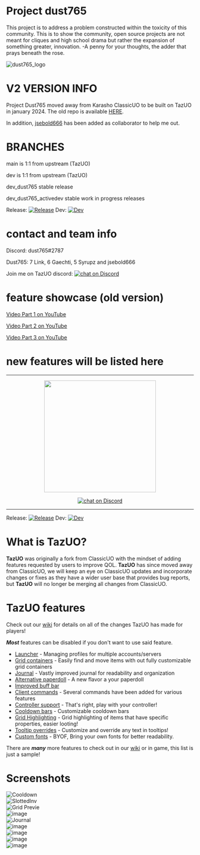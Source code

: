 # Project dust765
This project is to address a problem constructed within the toxicity of this community. This is to show the community, open source projects are not meant for cliques and high school drama but rather the expansion of something greater, innovation. -A penny for your thoughts, the adder that prays beneath the rose.

![dust765_logo](https://user-images.githubusercontent.com/77043734/209156140-14558d04-eaf9-42f0-9939-ddec9cf6c1ac.png)

# V2 VERSION INFO

Project Dust765 moved away from Karasho ClassicUO to be built on TazUO in january 2024. The old repo is available [HERE](https://github.com/dust765/ClassicUO_old).

In addition, [jsebold666](https://github.com/jsebold666) has been added as collaborator to help me out.

# BRANCHES

main is 1:1 from upstream (TazUO)

dev is 1:1 from upstream (TazUO)

dev_dust765 stable release

dev_dust765_activedev stable work in progress releases

Release: [![Release](https://github.com/dust765/ClassicUO/actions/workflows/build-test.yml/badge.svg?branch=dev_dust765)](https://github.com/dust765/ClassicUO/actions/workflows/build-test.yml)  Dev: [![Dev](https://github.com/dust765/ClassicUO/actions/workflows/build-test.yml/badge.svg?branch=dev_dust765_activedev)](https://github.com/dust765/ClassicUO/actions/workflows/build-test.yml)

# contact and team info

Discord: dust765#2787

Dust765: 7 Link, 6 Gaechti, 5 Syrupz and jsebold666

Join me on TazUO discord:
<a href="https://discord.gg/SqwtB5g95H">
<img src="https://img.shields.io/discord/1087124353155608617.svg?logo=discord"
alt="chat on Discord"></a>

# feature showcase (old version)

[Video Part 1 on YouTube](https://youtu.be/aqHiiOhx8Q8)

[Video Part 2 on YouTube](https://youtu.be/P7YBrI3s6ZI)

[Video Part 3 on YouTube](https://youtu.be/074Osj1Fcrg)

# new features will be listed here


------------------------------------------------------------------

<p align="center"><img src="https://github.com/bittiez/TazUO/assets/3859393/832c4cf3-8525-419b-ad16-3c5f7de1b80c" width="300" height="300"></p>

<p align="center">
    <a href="https://discord.gg/SqwtB5g95H">
    <img src="https://img.shields.io/discord/1087124353155608617.svg?logo=discord"
    alt="chat on Discord"></a>
</p>

***


Release: [![Release](https://github.com/bittiez/TazUO/actions/workflows/build-test.yml/badge.svg?branch=main)](https://github.com/bittiez/TazUO/actions/workflows/build-test.yml)  Dev: [![Dev](https://github.com/bittiez/TazUO/actions/workflows/build-test.yml/badge.svg?branch=dev)](https://github.com/bittiez/TazUO/actions/workflows/build-test.yml)   

# What is TazUO?
**TazUO** was originally a fork from ClassicUO with the mindset of adding features requested by users to improve QOL. **TazUO** has since moved away from ClassicUO, we will keep an eye on ClassicUO updates and incorporate changes or fixes as they have a wider user base that provides bug reports, but **TazUO** will no longer be merging all changes from ClassicUO.

# TazUO features
Check out our [wiki](../../wiki) for details on all of the changes TazUO has made for players!  

***Most*** features can be disabled if you don't want to use said feature.  

- [Launcher](../../wiki/TazUO.Updater-Launcher) - Managing profiles for multiple accounts/servers
- [Grid containers](../../wiki/TazUO.Grid-Containers) - Easily find and move items with out fully customizable grid containers
- [Journal](../../wiki/TazUO.Journal) - Vastly improved journal for readability and organization
- [Alternative paperdoll](../../wiki/TazUO.Alternate-Paperdoll) - A new flavor a your paperdoll
- [Improved buff bar](../../wiki/TazUO.Buff-Bars)
- [Client commands](../../wiki/TazUO.Commands) - Several commands have been added for various features
- [Controller support](../../wiki/TazUO.Controller-Support) - That's right, play with your controller!
- [Cooldown bars](../../wiki/TazUO.Cooldown-bars) - Customizable cooldown bars
- [Grid Highlighting](../../wiki/TazUO.Grid-highlighting-based-on-item-properties) - Grid highlighting of items that have specific properties, easier looting!
- [Tooltip overrides](../../wiki/TazUO.Tooltip-Override) - Customize and override any text in tooltips!
- [Custom fonts](../../wiki/TazUO.TTF-Fonts) - BYOF, Bring your own fonts for better readability.

There are ***many*** more features to check out in our [wiki](../../wiki) or in game, this list is just a sample!


# Screenshots
![Cooldown](https://user-images.githubusercontent.com/3859393/227056224-ef1c6958-fff5-4698-a21a-c63c5814877c.gif)  
![SlottedInv](https://user-images.githubusercontent.com/3859393/226514464-32919a68-ebad-4ec0-8bcf-8614a5055f7d.gif)  
![Grid Previe](https://user-images.githubusercontent.com/3859393/222873187-c88ad321-8b19-4cfd-9617-7e23b2443b6a.gif)  
![image](https://user-images.githubusercontent.com/3859393/222975241-319e5fa6-2c1e-441d-97e6-b04a5e1f6f3b.png)  
![Journal](https://user-images.githubusercontent.com/3859393/222942915-e31d26aa-e9a7-41df-9c99-570bcc00d1fb.gif)  
![image](https://user-images.githubusercontent.com/3859393/225168130-5ce83950-853d-43ce-9583-65ec4b0ae9d6.png)  
![image](https://user-images.githubusercontent.com/3859393/225307385-c8e8014f-9b84-4fe4-a2cd-f33fbeee9563.png)  
![image](https://user-images.githubusercontent.com/3859393/226114408-28c6556d-6ba8-43c7-bf1a-079342aaeacd.png)  
![image](https://user-images.githubusercontent.com/3859393/226114417-e68b1653-f719-49b3-b799-0beb07e0a211.png)  
